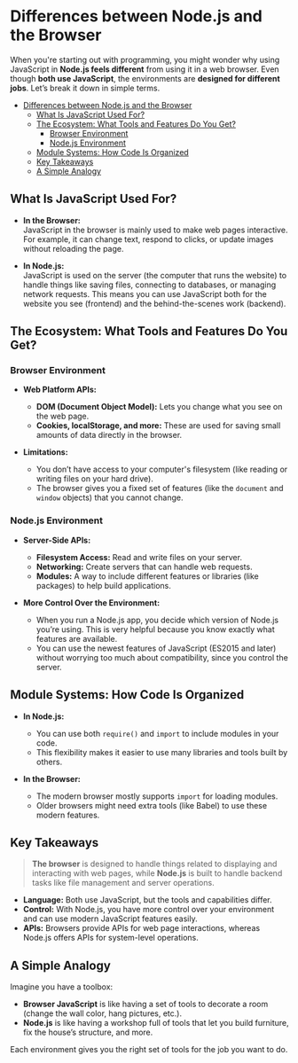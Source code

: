 # Differences between Node.js and the Browser

When you're starting out with programming, you might wonder why using JavaScript in **Node.js feels different** from using it in a web browser. Even though **both use JavaScript**, the environments are **designed for different jobs**. Let’s break it down in simple terms.

- [Differences between Node.js and the Browser](#differences-between-nodejs-and-the-browser)
  - [What Is JavaScript Used For?](#what-is-javascript-used-for)
  - [The Ecosystem: What Tools and Features Do You Get?](#the-ecosystem-what-tools-and-features-do-you-get)
    - [Browser Environment](#browser-environment)
    - [Node.js Environment](#nodejs-environment)
  - [Module Systems: How Code Is Organized](#module-systems-how-code-is-organized)
  - [Key Takeaways](#key-takeaways)
  - [A Simple Analogy](#a-simple-analogy)


## What Is JavaScript Used For?

- **In the Browser:**  
  JavaScript in the browser is mainly used to make web pages interactive. For example, it can change text, respond to clicks, or update images without reloading the page.

- **In Node.js:**  
  JavaScript is used on the server (the computer that runs the website) to handle things like saving files, connecting to databases, or managing network requests. This means you can use JavaScript both for the website you see (frontend) and the behind-the-scenes work (backend).

## The Ecosystem: What Tools and Features Do You Get?

### Browser Environment

- **Web Platform APIs:**  
  - **DOM (Document Object Model):** Lets you change what you see on the web page.  
  - **Cookies, localStorage, and more:** These are used for saving small amounts of data directly in the browser.

- **Limitations:**  
  - You don’t have access to your computer's filesystem (like reading or writing files on your hard drive).
  - The browser gives you a fixed set of features (like the `document` and `window` objects) that you cannot change.

### Node.js Environment

- **Server-Side APIs:**  
  - **Filesystem Access:** Read and write files on your server.  
  - **Networking:** Create servers that can handle web requests.
  - **Modules:** A way to include different features or libraries (like packages) to help build applications.

- **More Control Over the Environment:**  
  - When you run a Node.js app, you decide which version of Node.js you’re using. This is very helpful because you know exactly what features are available.
  - You can use the newest features of JavaScript (ES2015 and later) without worrying too much about compatibility, since you control the server.


## Module Systems: How Code Is Organized

- **In Node.js:**  
  - You can use both `require()` and `import` to include modules in your code.  
  - This flexibility makes it easier to use many libraries and tools built by others.

- **In the Browser:**  
  - The modern browser mostly supports `import` for loading modules.  
  - Older browsers might need extra tools (like Babel) to use these modern features.

## Key Takeaways

> **The browser** is designed to handle things related to displaying and interacting with web pages, while **Node.js** is built to handle backend tasks like file management and server operations.

- **Language:** Both use JavaScript, but the tools and capabilities differ.
- **Control:** With Node.js, you have more control over your environment and can use modern JavaScript features easily.
- **APIs:** Browsers provide APIs for web page interactions, whereas Node.js offers APIs for system-level operations.

## A Simple Analogy

Imagine you have a toolbox:

- **Browser JavaScript** is like having a set of tools to decorate a room (change the wall color, hang pictures, etc.).
- **Node.js** is like having a workshop full of tools that let you build furniture, fix the house’s structure, and more.

Each environment gives you the right set of tools for the job you want to do.
